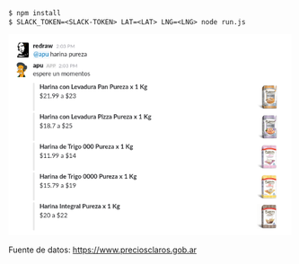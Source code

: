 ```
$ npm install
$ SLACK_TOKEN=<SLACK-TOKEN> LAT=<LAT> LNG=<LNG> node run.js
```


![](demo.png)

Fuente de datos: <https://www.preciosclaros.gob.ar>
